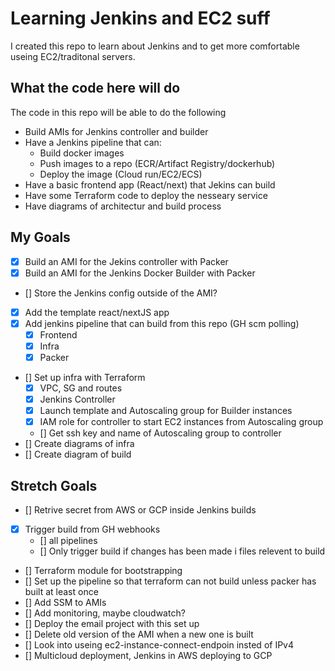 # Learning Jenkins and EC2 suff

I created this repo to learn about Jenkins and to get more comfortable useing EC2/traditonal servers.

## What the code here will do

The code in this repo will be able to do the following

- Build AMIs for Jenkins controller and builder
- Have a Jenkins pipeline that can:
  - Build docker images
  - Push images to a repo (ECR/Artifact Registry/dockerhub)
  - Deploy the image (Cloud run/EC2/ECS)
- Have a basic frontend app (React/next) that Jekins can build
- Have some Terraform code to deploy the nesseary service
- Have diagrams of architectur and build process

## My Goals

- [x] Build an AMI for the Jekins controller with Packer
- [x] Build an AMI for the Jenkins Docker Builder with Packer
- [] Store the Jenkins config outside of the AMI?
- [x] Add the template react/nextJS app
- [x] Add jenkins pipeline that can build from this repo (GH scm polling)
  - [x] Frontend
  - [x] Infra
  - [x] Packer
- [] Set up infra with Terraform
  - [x] VPC, SG and routes
  - [x] Jenkins Controller
  - [x] Launch template and Autoscaling group for Builder instances
  - [x] IAM role for controller to start EC2 instances from Autoscaling group
  - [] Get ssh key and name of Autoscaling group to controller
- [] Create diagrams of infra
- [] Create diagram of build

## Stretch Goals

- [] Retrive secret from AWS or GCP inside Jenkins builds
- [x] Trigger build from GH webhooks
  - [] all pipelines
  - [] Only trigger build if changes has been made i files relevent to build
- [] Terraform module for bootstrapping
- [] Set up the pipeline so that terraform can not build unless packer has built at least once
- [] Add SSM to AMIs
- [] Add monitoring, maybe cloudwatch?
- [] Deploy the email project with this set up
- [] Delete old version of the AMI when a new one is built
- [] Look into useing ec2-instance-connect-endpoin insted of IPv4
- [] Multicloud deployment, Jenkins in AWS deploying to GCP
